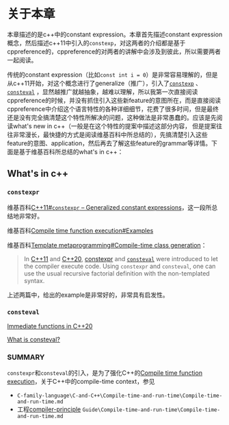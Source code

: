 # 关于本章

本章描述的是c++中的constant expression。本章首先描述constant expression概念，然后描述c++11中引入的`constexp`，对这两者的介绍都是基于cppreference的，cppreference的对两者的讲解中会涉及到彼此，所以需要两者一起阅读。

传统的constant expression（比如`const int i = 0`）是非常容易理解的，但是从c++11开始，对这个概念进行了generalize（推广），引入了[`constexp`](https://en.cppreference.com/w/cpp/language/constexpr) 、[`consteval`](https://en.cppreference.com/w/cpp/language/consteval) ，显然越推广就越抽象，越难以理解，所以我第一次直接阅读cppreference的时候，并没有抓住引入这些新feature的意图所在，而是直接阅读cppreference中介绍这个语言特性的各种详细细节，花费了很多时间，但是最终还是没有完全搞清楚这个特性所解决的问题，这种做法是非常愚蠢的。应该是先阅读what's new in c++（一般是在这个特性的提案中描述这部分内容， 但是提案往往非常漫长，最快捷的方式是阅读维基百科中所总结的），先搞清楚引入这些feature的意图、application，然后再去了解这些feature的grammar等详情。下面是基于维基百科所总结的what's in c++：



## What's in c++

### `constexpr`

维基百科[C++11#`constexpr` – Generalized constant expressions](https://en.wikipedia.org/wiki/C++11#constexpr_%E2%80%93_Generalized_constant_expressions)，这一段所总结地非常好。

维基百科[Compile time function execution#Examples](https://en.wikipedia.org/wiki/Compile_time_function_execution)

维基百科[Template metaprogramming#Compile-time class generation](https://en.wikipedia.org/wiki/Template_metaprogramming#Compile-time_class_generation)：

> In [C++11](https://en.wikipedia.org/wiki/C%2B%2B11) and [C++20](https://en.wikipedia.org/wiki/C%2B%2B20), [constexpr](https://en.wikipedia.org/wiki/Constexpr) and [`consteval`](https://en.cppreference.com/w/cpp/language/consteval) were introduced to let the compiler execute code. Using `constexpr` and `consteval`, one can use the usual recursive factorial definition with the non-templated syntax.

上述两篇中，给出的example是非常好的，非常具有启发性。

### `consteval`

[Immediate functions in C++20](https://awfulcode.io/2019/01/26/immediate-functions-in-c20/)

[What is consteval?](https://stackoverflow.com/questions/53347298/what-is-consteval)



### SUMMARY

`constexpr`和`consteval`的引入，是为了强化C++的[Compile time function execution](https://en.wikipedia.org/wiki/Compile_time_function_execution)，关于C++中的compile-time context，参见

- `C-family-language\C-and-C++\Compile-time-and-run-time\Compile-time-and-run-time.md`
- 工程[compiler-principle](https://dengking.github.io/compiler-principle/) `Guide\Compile-time-and-run-time\Compile-time-and-run-time.md`

